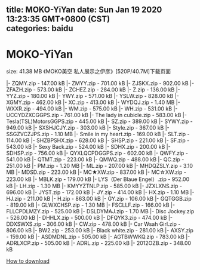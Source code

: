 
title: MOKO-YiYan
date: Sun Jan 19 2020 13:23:35 GMT+0800 (CST)    
categories: baidu
---

# MOKO-YiYan
size: 41.38 MB
 《MOKO美空 私人展示之伊彦》[520P/40.7M]下载页面
 
|- ZQMY.zip - 147.00 kB
|- ZMYY.zip - 701.00 kB
|- ZJSKX.zip - 902.00 kB
|- ZFAZH.zip - 573.00 kB
|- ZCHEZ.zip - 284.00 kB
|- Z.zip - 136.00 kB
|- YYZ.zip - 180.00 kB
|- YWY.zip - 571.00 kB
|- YSLW.zip - 828.00 kB
|- XGMY.zip - 462.00 kB
|- XC.zip - 413.00 kB
|- WYDQJ.zip - 1.40 MB
|- WXXR.zip - 494.00 kB
|- WM.zip - 575.00 kB
|- WH.zip - 531.00 kB
|- UCCYDZXCGGPS.zip - 761.00 kB
|- The lady in cubicle.zip - 583.00 kB
|- Tesla(TSL)MotorsGGPS.zip - 445.00 kB
|- SZ.zip - 389.00 kB
|- SYWY.zip - 949.00 kB
|- SXSHJCJY.zip - 303.00 kB
|- Style.zip - 367.00 kB
|- SSGZVCZJPS.zip - 1.10 MB
|- Smile in my heart.zip - 169.00 kB
|- SLT.zip - 114.00 kB
|- SHZBPSHX.zip - 628.00 kB
|- SHSP.zip - 221.00 kB
|- SF.zip - 543.00 kB
|- Sexy Back.zip - 524.00 kB
|- SDHX.zip - 200.00 kB
|- SDHSP.zip - 756.00 kB
|- QYXLQCPDGGPS.zip - 602.00 kB
|- QWFY.zip - 541.00 kB
|- QTMT.zip - 223.00 kB
|- QMWQ.zip - 488.00 kB
|- QC.zip - 251.00 kB
|- PM.zip - 1.20 MB
|- ML.zip - 207.00 kB
|- MHDQZSLY.zip - 3.10 MB
|- MDSD.zip - 223.00 kB
|- MC★XW.zip - 837.00 kB
|- MC☆XW.zip - 223.00 kB
|- MBLK.zip - 179.00 kB
|- LYS（Der Blaue Engel）.zip - 952.00 kB
|- LH.zip - 1.30 MB
|- KMYYZTNLP.zip - 585.00 kB
|- JZXLXNS.zip - 696.00 kB
|- JYST.zip - 172.00 kB
|- JY.zip - 414.00 kB
|- HX.zip - 1.10 MB
|- HJ.zip - 211.00 kB
|- H.zip - 863.00 kB
|- GY.zip - 106.00 kB
|- GQTGGB.zip - 819.00 kB
|- GLWXCHSP.zip - 1.30 MB
|- FSCLLF.zip - 166.00 kB
|- FLLCPDLMZY.zip - 525.00 kB
|- DSLDYMAJ.zip - 1.70 MB
|- Disc Jockey.zip - 526.00 kB
|- DHHLX.zip - 500.00 kB
|- DFQYK3.zip - 474.00 kB
|- DDXSWXS.zip - 306.00 kB
|- CW.zip - 478.00 kB
|- Car Wsah Girl.zip - 806.00 kB
|- BW2.zip - 253.00 kB
|- Black white.zip - 281.00 kB
|- AXSY.zip - 159.00 kB
|- ASDMDNL.zip - 505.00 kB
|- AGTBWWKQ.zip - 783.00 kB
|- ADRLXCP.zip - 505.00 kB
|- ADRL.zip - 225.00 kB
|- 2012OZB.zip - 348.00 kB

[How to download](https://bpcam.bemobtrk.com/go/2ceec3aa-1ca2-46d6-b9ff-aaa5c184517c?jno=115)